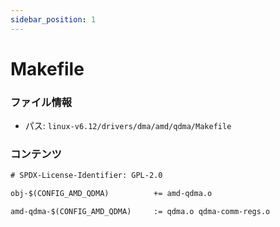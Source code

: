 ```yaml
---
sidebar_position: 1
---
```

# Makefile

### ファイル情報

- パス: `linux-v6.12/drivers/dma/amd/qdma/Makefile`

### コンテンツ

```txt
# SPDX-License-Identifier: GPL-2.0

obj-$(CONFIG_AMD_QDMA)			+= amd-qdma.o

amd-qdma-$(CONFIG_AMD_QDMA)		:= qdma.o qdma-comm-regs.o

```
